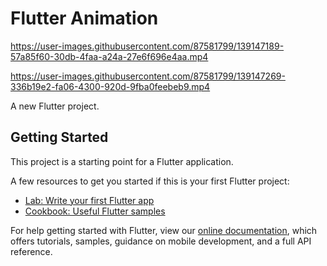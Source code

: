 # Flutter Animation



https://user-images.githubusercontent.com/87581799/139147189-57a85f60-30db-4faa-a24a-27e6f696e4aa.mp4


https://user-images.githubusercontent.com/87581799/139147269-336b19e2-fa06-4300-920d-9fba0feebeb9.mp4






A new Flutter project.

## Getting Started

This project is a starting point for a Flutter application.

A few resources to get you started if this is your first Flutter project:

- [Lab: Write your first Flutter app](https://flutter.dev/docs/get-started/codelab)
- [Cookbook: Useful Flutter samples](https://flutter.dev/docs/cookbook)

For help getting started with Flutter, view our
[online documentation](https://flutter.dev/docs), which offers tutorials,
samples, guidance on mobile development, and a full API reference.
